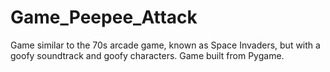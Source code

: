 # Game_Peepee_Attack
Game similar to the 70s arcade game, known as Space Invaders, but with a goofy soundtrack and goofy characters. Game built from Pygame.
